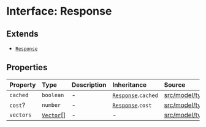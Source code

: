 # Interface: Response

## Extends

- [`Response`](../../Base/interfaces/Response.md)

## Properties

| Property | Type | Description | Inheritance | Source |
| :------ | :------ | :------ | :------ | :------ |
| `cached` | `boolean` | - | [`Response`](../../Base/interfaces/Response.md).`cached` | [src/model/types.ts:36](https://github.com/dexaai/llm-tools/blob/5a38bb8/src/model/types.ts#L36) |
| `cost`? | `number` | - | [`Response`](../../Base/interfaces/Response.md).`cost` | [src/model/types.ts:37](https://github.com/dexaai/llm-tools/blob/5a38bb8/src/model/types.ts#L37) |
| `vectors` | [`Vector`](../type-aliases/Vector.md)[] | - | - | [src/model/types.ts:243](https://github.com/dexaai/llm-tools/blob/5a38bb8/src/model/types.ts#L243) |
